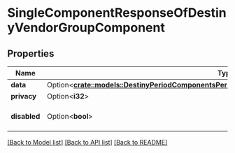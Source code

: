 # SingleComponentResponseOfDestinyVendorGroupComponent

## Properties

Name | Type | Description | Notes
------------ | ------------- | ------------- | -------------
**data** | Option<[**crate::models::DestinyPeriodComponentsPeriodVendorsPeriodDestinyVendorGroupComponent**](Destiny.Components.Vendors.DestinyVendorGroupComponent.md)> |  | [optional]
**privacy** | Option<**i32**> |  | [optional]
**disabled** | Option<**bool**> | If true, this component is disabled. | [optional]

[[Back to Model list]](../README.md#documentation-for-models) [[Back to API list]](../README.md#documentation-for-api-endpoints) [[Back to README]](../README.md)


